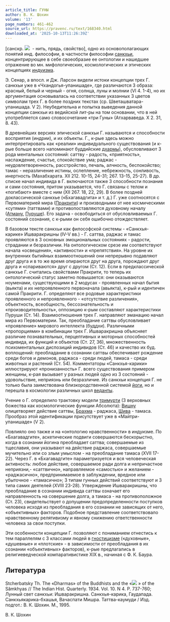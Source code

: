 ```yaml
---
article_title: ГУНЫ
author: В. К. Шохин
volume: '13'
page_numbers: 461-462
source_url: https://pravenc.ru/text/168340.html
downloaded_at: '2025-10-13T11:26:39Z'
---
```


[cанскр. ![](https://pravenc.ru/char/26310/gux82a/image.png)  - нить, прядь, свойство], одно из основополагающих понятий инд. философии, в частности философии [санкхьи](https://pravenc.ru/text/санкхьи.html), концентрирующее в себе своеобразие ее онтологии и нашедшее отражение во мн. мифологических, космологических и этических концепциях [индуизма](https://pravenc.ru/text/индуизма.html).

Э. Сенар, а впосл. и Дж. Ларсон видели истоки концепции трех Г. санкхьи уже в «Чхандогья-упанишаде», где различаются 3 образа: красный, белый и черный - огня, солнца, луны и молнии (VI 4. 1-4), но их аргументация основывалась на соответствии указанных 3 цветов символам трех Г. в более поздних текстах (ср. Шветашватара-упанишада. V 2). Неубедительна и попытка выведения данной концепции санкхьи из ведийской лит-ры на том основании, что в ней употребляется само словосочетание «три Гуны» (Атхарваведа. Х 2. 31, 8. 43).

В древнейших версиях эпической санкхьи Г. называются и способности восприятия (индрии), и их объекты. Г., к-рые здесь можно интерпретировать как «реалии» индивидуального существования (и к-рые больше всего напоминают буддийские [дхармы](https://pravenc.ru/text/Дхарма.html)), обусловливают 3 рода ментальных состояний: саттву - радость, «приятность», наслаждение, счастье, спокойствие ума; раджас - неудовлетворенность, расстройство, печаль, алчность, беспокойство; тамас - неразличение истины, ослепление, небрежность, сонливость, инертность (Махабхарата. XII 212. 10-15, 24-31; 267. 13-15, 25-27). В др. списке начал индивида в Г. включаются также 3 способности познания и сами состояния, притом указывается, что Г. связаны с телом и «погибают» вместе с ним (XII 267. 18, 22, 29). В более поздней доклассической санкхье («Бхагавадгита» и т. д.) Г. уже соотносятся с Первоматерией мира ([Пракрити](https://pravenc.ru/text/Пракрити.html)) и производными от нее космическими «сутями» (таттвами) и противопоставляются духовному началу ([Атману](https://pravenc.ru/text/Атману.html), [Пуруше](https://pravenc.ru/text/Пуруше.html)). Его задача - освободиться от обусловливаемых Г. состояний сознания, с к-рыми он себя ошибочно отождествляет.

В базовом тексте санкхьи как философской системы - «Санкхья-карике» Ишваракришны (IV-V вв.) - Г. саттва, раджас и тамас проявляются в 3 основных эмоциональных состояниях - радости, страдании и безразличии. На онтологическом срезе им соответствуют начала «освещения», «активности» и «препятствия». На уровне их внутренних бытийных взаимоотношений они непрерывно подавляют друг друга и в то же время опираются друг на друга, порождают друг друга и «спариваются» друг с другом (Ст. 12). Если в предклассической санкхье Г. считались свойствами Пракрити, то теперь их онтологический статус заметно повышается: они оказываются ноуменами, существующими в 2 модусах - проявленных начал бытия (вьякта) и их непроявленного первоначала (авьякта), к-рый и идентичен самой Пракрити. Г. определяют все родовые характеристики проявленного и непроявленного - «отсутствие различения», объектность, всеобщность, бессознательность и «производительность», оппозицию к-рым составляют характеристики Пуруши (Ст. 14). Взаимоотношения трех Г. направляют эманацию начал мира из Первоматерии. Так, преобладание саттвы обусловливает «проявление» мирового интеллекта (буддхи). Различными «пропорциями» в комбинации трех Г. Ишваракришна объясняет различие познавательных, перцептивных и моторных способностей индивида, их функций и объектов (Ст. 27, 36), множественность психоментальных диспозиций индивидов (Ст. 46) и качество их буд. воплощений: преобладание в сознании саттвы обеспечивает рождение среди богов и демонов, раджаса - среди людей, тамаса - среди животных и растений (Ст. 54). Комментаторы «Санкхья-карики» иллюстрируют «пронизанность» Г. всего существования примером женщины, к-рая вызывает у разных людей одно из 3 состояний - удовольствие, неприязнь или безразличие. Из санкхьи концепция Г. не только была заимствована близкородственной системой [йоги](https://pravenc.ru/text/йоги.html), но и перешла в космологии различных школ [веданты](https://pravenc.ru/text/веданта.html).

Учение о Г. определило трактовку модели [тримурти](https://pravenc.ru/text/тримурти.html) (3 верховных божества как космологические функции Абсолюта): [Вишну](https://pravenc.ru/text/Вишну.html) олицетворяет действие саттвы, [Брахма](https://pravenc.ru/text/Брахма.html) - раджаса, [Шива](https://pravenc.ru/text/Шива.html) - тамаса. Прообраз этой идентификации присутствует уже в «Майтри-упанишаде» (V 2).

Повлияло оно также и на «онтологию нравственности» в индуизме. По «Бхагавадгите», аскетические подвиги совершаются бескорыстно, когда в сознании йогина преобладает саттва; совершаемые из тщеславия, они указывают на действие раджаса, совершаемые мучительно или со злым умыслом - на преобладание тамаса (XVII 17-22). Через Г. в «Бхагавадгите» параметризуется и вся человеческая активность: любое действие, совершаемое ради долга и непричастное неприязни,- «саттвично», направляемое «самостью» и желанием - «раджасично», предпринимаемое в заблуждении, вредное или убыточное - «тамасично»; 3 типам гунных действий соответствуют и 3 типа самих деятелей (XVIII 23-28). Утверждение Ишваракришны, что преобладание в сознании индивида саттвы означает его направленность на совершение долга, а тамаса - на противоположное (Ст. 23), свидетельствует о допущении предопределенности поступков человека исходя из преобладания в его сознании не зависящих от него, «объективных» факторов. Подобное представление соответствовало нравственному релятивизму и явному снижению ответственности человека за свои поступки.

Эти особенности концепции Г. позволяют с пониманием отнестись к тем параллелям с 3 классами людей в [гностицизме](https://pravenc.ru/text/гностицизме.html) («духовные», «душевные» и «плотские» - в зависимости от преобладания в их сознании «объективных» факторов), к-рые предлагались в религиеведческой компаративистике XIX в., начиная с Ф. К. Баура.

## Литература

Stcherbatsky Th. The «Dharmas» of the Buddhists and the «![](https://pravenc.ru/char/26310/ux82as/image.png) » of the Sãmkhyas // The Indian Hist. Quarterly. 1934. Vol. 10. N 4. P. 737-760; Лунный свет санкхьи: Ишваракришна. Санкхья-карика, Гаудапада. Санкхьякарика-бхашья, Вачаспати Мишра. Таттва-каумуди / Изд. подгот.: В. К. Шохин. М., 1995.

В. К. Шохин
